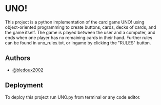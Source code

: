 # UNO!

This project is a python implementation of the card game UNO! using object-oriented programming to create buttons, cards, decks of cards, and the game itself. The game is played between the user and a computer, and ends when one player has no remaining cards in their hand. Further rules can be found in uno_rules.txt, or ingame by clicking the "RULES" button.


## Authors

- [@bledoux2002](https://www.github.com/bledoux2002)


## Deployment

To deploy this project run UNO.py from terminal or any code editor.
